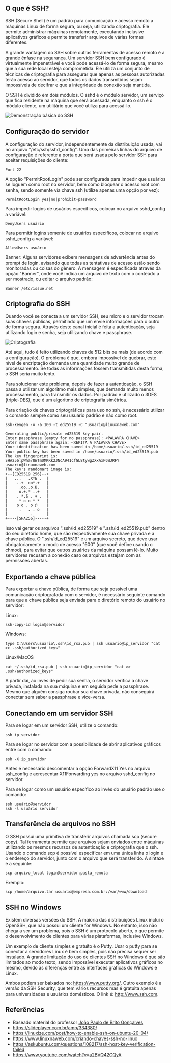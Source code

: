 ## O que é SSH?

SSH (Secure Shell) é um padrão para comunicação e acesso remoto a máquinas Linux de forma segura, ou seja, utilizando criptografia. Ele permite administrar máquinas remotamente, executando inclusive aplicativos gráficos e permite transferir arquivos de várias formas diferentes.

A grande vantagem do SSH sobre outras ferramentas de acesso remoto é a grande ênfase na segurança. Um servidor SSH bem configurado é virtualmente impenetrável e você pode acessá-lo de forma segura, mesmo que a sua rede local esteja comprometida. Ele utiliza um conjunto de técnicas de criptografia para assegurar que apenas as pessoas autorizadas terão acesso ao servidor, que todos os dados transmitidos sejam impossíveis de decifrar e que a integridade da conexão seja mantida.

O SSH é dividido em dois módulos. O sshd é o módulo servidor, um serviço que fica residente na máquina que será acessada, enquanto o ssh é o módulo cliente, um utilitário que você utiliza para acessá-lo.

![Demonstração básica do SSH](https://www.hostinger.com.br/tutoriais/wp-content/uploads/sites/12/2017/08/criptografia-simetrica-ssh-hostinger.jpg)

## Configuração do servidor

A configuração do servidor, independentemente da distribuição usada, vai no arquivo "/etc/ssh/sshd_config". Uma das primeiras linhas do arquivo de configuração é referente a porta que será usada pelo servidor SSH para aceitar requisições do cliente:

```shell
Port 22
```

A opção "PermitRootLogin" pode ser configurada para impedir que usuários se loguem como root no servidor, bem como bloquear o acesso root com senha, sendo somente via chave ssh (utilize apenas uma opção por vez):

```shell
PermitRootLogin yes|no|prohibit-password
```

Para impedir logins de usuários específicos, colocar no arquivo sshd_config a variável:

```shell
DenyUsers usuário
```

Para permitir logins somente de usuários específicos, colocar no arquivo sshd_config a variável:

```shell
AllowUsers usuário
```

Banner: Alguns servidores exibem mensagens de advertência antes do prompt de login, avisando que todas as tentativas de acesso estão sendo monitoradas ou coisas do gênero. A mensagem é especificada através da opção "Banner", onde você indica um arquivo de texto com o conteúdo a ser mostrado, ou editar o arquivo padrão:

```shell
Banner /etc/issue.net
```

## Criptografia do SSH

Quando você se conecta a um servidor SSH, seu micro e o servidor trocam suas chaves públicas, permitindo que um envie informações para o outro de forma segura. Através deste canal inicial é feita a autenticação, seja utilizando login e senha, seja utilizando chave e passphrase.

![Criptografia](https://www.linuxnaweb.com/images/post/2020/chaves.png)

Até aqui, tudo é feito utilizando chaves de 512 bits ou mais (de acordo com a configuração). O problema é que, embora impossível de quebrar, este nível de encriptação demanda uma quantidade muito grande de processamento. Se todas as informações fossem transmitidas desta forma, o SSH seria muito lento.

Para solucionar este problema, depois de fazer a autenticação, o SSH passa a utilizar um algoritmo mais simples, que demanda muito menos processamento, para transmitir os dados. Por padrão é utilizado o 3DES (triple-DES), que é um algoritmo de criptografia simétrica.

Para criação de chaves criptográficas para uso no ssh, é necessário utilizar o comando sempre como seu usuário padrão e não como root.

```shell
ssh-keygen -o -a 100 -t ed25519 -C "usuario@linuxnaweb.com"
```

```shell
Generating public/private ed25519 key pair.
Enter passphrase (empty for no passphrase): <PALAVRA CHAVE>
Enter same passphrase again: <REPITA A PALAVRA CHAVE>
Your identification has been saved in /home/usuario/.ssh/id_ed25519
Your public key has been saved in /home/usuario/.ssh/id_ed25519.pub
The key fingerprint is:
SHA256:pWha/8WTmUMKKk2JNcA941cfGL8tywgZXxAxP6WJRFY usuario@linuxnaweb.com
The key's randomart image is:
+--[ED25519 256]--+
|   ...   .X*E .  |
|    ..+  oo*.+   |
|     .oo..o.B.   |
|     o.+.* ..+   |
|    . *.S . + .  |
|     * o o * *   |
|    o o . o @    |
|     .   . . o   |
|          .      |
+----[SHA256]-----+
```

Isso vai gerar os arquivos ".ssh/id_ed25519" e ".ssh/id_ed25519.pub" dentro do seu diretório home, que são respectivamente sua chave privada e a chave pública. O ".ssh/id_ed25519" é um arquivo secreto, que deve usar obrigatoriamente o modo de acesso "600" (que você define usando o chmod), para evitar que outros usuários da máquina possam lê-lo. Muito servidores recusam a conexão caso os arquivos estejam com as permissões abertas.

## Exportando a chave pública

Para exportar a chave pública, de forma que seja possível uma comunicação criptografada com o servidor, é necessário seguinte comando para que a chave pública seja enviada para o diretório remoto do usuário no servidor:

Linux:
```shell
ssh-copy-id login@servidor
```

Windows:
```shell
type C:\Users\usuario\.ssh\id_rsa.pub | ssh usuario@ip_servidor "cat >> .ssh/authorized_keys"
```

Linux/MacOS
```shell
cat ~/.ssh/id_rsa.pub | ssh usuario@ip_servidor "cat >> .ssh/authorized_keys"
```

A partir daí, ao invés de pedir sua senha, o servidor verifica a chave privada, instalada na sua máquina e em seguida pede a passphrase. Mesmo que alguém consiga roubar sua chave privada, não conseguirá conectar sem saber a passphrase e vice-versa.

## Conectando em um servidor SSH

Para se logar em um servidor SSH, utilize o comando:
```shell
ssh ip_servidor
```
Para se logar no servidor com a possibilidade de abrir aplicativos gráficos entre com o comando:
```shell
ssh -X ip_servidor
```
Antes é necessário descomentar a opção ForwardX11 Yes no arquivo ssh_config e acrescentar X11Forwarding yes no arquivo sshd_config no servidor.

Para se logar como um usuário específico ao invés do usuário padrão use o comando:
```shell
ssh usuário@servidor
ssh -l usuário servidor
```

## Transferência de arquivos no SSH

O SSH possui uma primitiva de transferir arquivos chamada scp (secure copy). Tal ferramenta permite que arquivos sejam enviados entre máquinas utilizando os mesmos recursos de autenticação e criptografia que o ssh. Usando o comando scp é possível especificar em uma única linha o login e o endereço do servidor, junto com o arquivo que será transferido. A sintaxe é a seguinte:

```shell
scp arquivo_local login@servidor:pasta_remota
```

Exemplo:

```shell
scp /home/arquivo.tar usuario@empresa.com.br:/var/www/download
```

## SSH no Windows

Existem diversas versões do SSH. A maioria das distribuições Linux inclui o OpenSSH, que não possui um cliente for Windows. No entanto, isso não chega a ser um problema, pois o SSH é um protocolo aberto, o que permite o desenvolvimento de clientes para várias plataformas, inclusive Windows.

Um exemplo de cliente simples e gratuito é o Putty. Usar o putty para se conectar a servidores Linux é bem simples, pois não precisa sequer ser instalado. A grande limitação do uso de clientes SSH no Windows é que são limitados ao modo texto, sendo impossível executar aplicativos gráficos no mesmo, devido às diferenças entre as interfaces gráficas do Windows e Linux.

Ambos podem ser baixados no: https://www.putty.org/. Outro exemplo é a versão da SSH Security, que tem vários recursos mas é gratuita apenas para universidades e usuários domésticos. O link é: http://www.ssh.com.

## Referências

- Baseado material do professor [João Paulo de Brito Gonçalves](http://lattes.cnpq.br/5648961589597642)
- <https://slideplayer.com.br/amp/334380/>
- <https://linuxize.com/post/how-to-enable-ssh-on-ubuntu-20-04/>
- <https://www.linuxnaweb.com/criando-chaves-ssh-no-linux>
- <https://askubuntu.com/questions/108217/ssh-host-key-verification-failed>
- <https://www.youtube.com/watch?v=a2BVQ42CQyA>